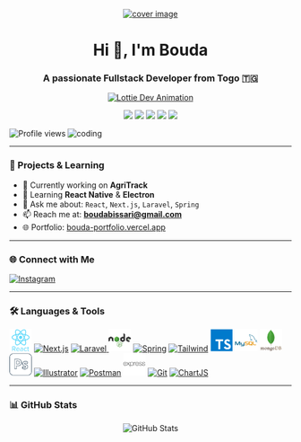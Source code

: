 <p align="center">
  <a href="https://github.com/bouda-bissari">
    <img height="400" width="600" src="https://github.com/user-attachments/assets/f3719aa5-f26a-4379-8501-956f00ffbf7c" alt="cover image"/>
  </a>
</p>

<h1 align="center">Hi 👋, I'm Bouda</h1>
<h3 align="center">A passionate Fullstack Developer from Togo 🇹🇬</h3>

<p align="center">
  <a href="https://bouda-portfolio.vercel.app/" target="_blank">
    <img src="https://assets9.lottiefiles.com/packages/lf20_kkflmtur.json" alt="Lottie Dev Animation" height="300px"/>
  </a>
</p>

<p align="center">
  <img src="https://img.shields.io/badge/Code-React-61dafb?style=flat&logo=react&logoColor=white"/>
  <img src="https://img.shields.io/badge/Code-Next.js-black?style=flat&logo=next.js&logoColor=white"/>
  <img src="https://img.shields.io/badge/Code-Laravel-ff2d20?style=flat&logo=laravel&logoColor=white"/>
  <img src="https://img.shields.io/badge/Code-Tailwind-06b6d4?style=flat&logo=tailwindcss&logoColor=white"/>
  <img src="https://img.shields.io/badge/Code-Node.js-339933?style=flat&logo=nodedotjs&logoColor=white"/>
</p>

<img align="right" src="https://i.pinimg.com/736x/06/66/82/06668293e115bd47e0894a039160afbe.jpg" alt="coding" width="400"/>

<p align="left">
  <img src="https://komarev.com/ghpvc/?username=bouda-bissari&label=Profile%20views&color=0e75b6&style=flat" alt="Profile views" />
</p>

---

### 🚀 Projects & Learning

- 🔭 Currently working on **AgriTrack**
- 🌱 Learning **React Native** & **Electron**
- 🧠 Ask me about: `React`, `Next.js`, `Laravel`, `Spring`
- 📫 Reach me at: **boudabissari@gmail.com**
- 🌐 Portfolio: [bouda-portfolio.vercel.app](https://bouda-portfolio.vercel.app/)

---

### 🌐 Connect with Me

<p align="left">
  <a href="https://instagram.com/jean-bissari" target="_blank">
    <img src="https://raw.githubusercontent.com/rahuldkjain/github-profile-readme-generator/master/src/images/icons/Social/instagram.svg" alt="Instagram" width="30" height="30"/>
  </a>
</p>

---

### 🛠️ Languages & Tools

<p align="left">
  <a href="https://reactjs.org/" target="_blank"><img src="https://raw.githubusercontent.com/devicons/devicon/master/icons/react/react-original-wordmark.svg" alt="React" width="40" height="40"/></a>
  <a href="https://nextjs.org/" target="_blank"><img src="https://cdn.worldvectorlogo.com/logos/nextjs-2.svg" alt="Next.js" width="40" height="40"/></a>
  <a href="https://laravel.com/" target="_blank"><img src="https://cdn.jsdelivr.net/gh/devicons/devicon/icons/laravel/laravel-original.svg" width="40" height="40" alt="Laravel"/>
</a>
  <a href="https://nodejs.org/" target="_blank"><img src="https://raw.githubusercontent.com/devicons/devicon/master/icons/nodejs/nodejs-original-wordmark.svg" alt="Node.js" width="40" height="40"/></a>
  <a href="https://spring.io/" target="_blank"><img src="https://www.vectorlogo.zone/logos/springio/springio-icon.svg" alt="Spring" width="40" height="40"/></a>
  <a href="https://tailwindcss.com/" target="_blank"><img src="https://www.vectorlogo.zone/logos/tailwindcss/tailwindcss-icon.svg" alt="Tailwind" width="40" height="40"/></a>
  <a href="https://www.typescriptlang.org/" target="_blank"><img src="https://raw.githubusercontent.com/devicons/devicon/master/icons/typescript/typescript-original.svg" alt="TypeScript" width="40" height="40"/></a>
  <a href="https://www.mysql.com/" target="_blank"><img src="https://raw.githubusercontent.com/devicons/devicon/master/icons/mysql/mysql-original-wordmark.svg" alt="MySQL" width="40" height="40"/></a>
  <a href="https://www.mongodb.com/" target="_blank"><img src="https://raw.githubusercontent.com/devicons/devicon/master/icons/mongodb/mongodb-original-wordmark.svg" alt="MongoDB" width="40" height="40"/></a>
  <a href="https://www.photoshop.com/" target="_blank"><img src="https://raw.githubusercontent.com/devicons/devicon/master/icons/photoshop/photoshop-line.svg" alt="Photoshop" width="40" height="40"/></a>
  <a href="https://www.adobe.com/in/products/illustrator.html" target="_blank"><img src="https://www.vectorlogo.zone/logos/adobe_illustrator/adobe_illustrator-icon.svg" alt="Illustrator" width="40" height="40"/></a>
  <a href="https://postman.com" target="_blank"><img src="https://www.vectorlogo.zone/logos/getpostman/getpostman-icon.svg" alt="Postman" width="40" height="40"/></a>
  <a href="https://expressjs.com" target="_blank"><img src="https://raw.githubusercontent.com/devicons/devicon/master/icons/express/express-original-wordmark.svg" alt="Express" width="40" height="40"/></a>
  <a href="https://git-scm.com/" target="_blank"><img src="https://www.vectorlogo.zone/logos/git-scm/git-scm-icon.svg" alt="Git" width="40" height="40"/></a>
  <a href="https://www.chartjs.org" target="_blank"><img src="https://www.chartjs.org/media/logo-title.svg" alt="ChartJS" width="40" height="40"/></a>
</p>

---

### 📊 GitHub Stats

<p align="center">
  <img src="https://github-readme-stats.vercel.app/api?username=bouda-bissari&show_icons=true&locale=en" alt="GitHub Stats" />
</p>


